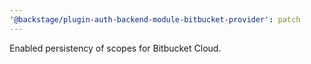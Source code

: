 ```yaml
---
'@backstage/plugin-auth-backend-module-bitbucket-provider': patch
---
```


Enabled persistency of scopes for Bitbucket Cloud.
